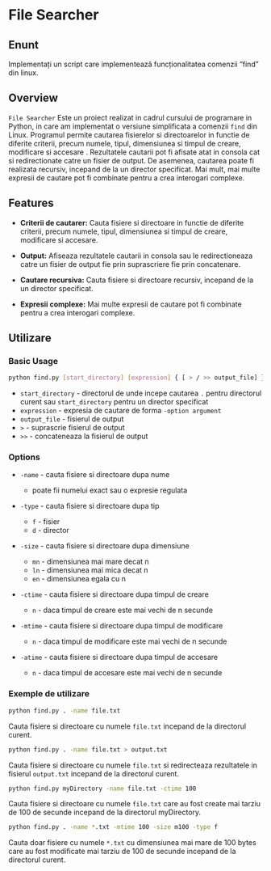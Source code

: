 # File Searcher

## Enunt
Implementați un script care implementează funcționalitatea comenzii “find” din linux.

## Overview

`File Searcher` Este un proiect realizat in cadrul cursului de programare in Python, in care am implementat o versiune simplificata a comenzii `find` din Linux. Programul permite cautarea fisierelor si directoarelor in functie de diferite criterii, precum numele, tipul, dimensiunea si timpul de creare, modificare si accesare . Rezultatele cautarii pot fi afisate atat in consola cat si redirectionate catre un fisier de output. De asemenea, cautarea poate fi realizata recursiv, incepand de la un director specificat. Mai mult, mai multe expresii de cautare pot fi combinate pentru a crea interogari complexe.

## Features

- **Criterii de cautarer:** Cauta fisiere si directoare in functie de diferite criterii, precum numele, tipul, dimensiunea si timpul de creare, modificare si accesare.

- **Output:** Afiseaza rezultatele cautarii in consola sau le redirectioneaza catre un fisier de output fie prin suprascriere fie prin concatenare.

- **Cautare recursiva:** Cauta fisiere si directoare recursiv, incepand de la un director specificat.

- **Expresii complexe:** Mai multe expresii de cautare pot fi combinate pentru a crea interogari complexe.

## Utilizare

### Basic Usage

```bash
python find.py [start_directory] [expression] { [ > / >> output_file] }
```

- `start_directory` - directorul de unde incepe cautarea `.` pentru directorul curent sau `start_directory` pentru un director specificat
- `expression` - expresia de cautare de forma `-option argument`
- `output_file` - fisierul de output
- `>` - suprascrie fisierul de output
- `>>` - concateneaza la fisierul de output

### Options

- `-name` - cauta fisiere si directoare dupa nume
  - poate fii numelui exact sau o expresie regulata

- `-type` - cauta fisiere si directoare dupa tip
  - `f` - fisier
  - `d` - director
- `-size` - cauta fisiere si directoare dupa dimensiune
  - `mn` - dimensiunea mai mare decat n
  - `ln` - dimensiunea mai mica decat n
  - `en` - dimensiunea egala cu n
- `-ctime` - cauta fisiere si directoare dupa timpul de creare
  - `n` - daca timpul de creare este mai vechi de n secunde
- `-mtime` - cauta fisiere si directoare dupa timpul de modificare
  - `n` - daca timpul de modificare este mai vechi de n secunde
- `-atime` - cauta fisiere si directoare dupa timpul de accesare
  - `n` - daca timpul de accesare este mai vechi de n secunde

### Exemple de utilizare

```bash
python find.py . -name file.txt
```
Cauta fisiere si directoare cu numele `file.txt` incepand de la directorul curent.

```bash
python find.py . -name file.txt > output.txt
```
Cauta fisiere si directoare cu numele `file.txt` si redirecteaza rezultatele in fisierul `output.txt` incepand de la directorul curent.

```bash
python find.py myDirectory -name file.txt -ctime 100
```
Cauta fisiere si directoare cu numele `file.txt` care au fost create mai tarziu de 100 de secunde incepand de la directorul myDirectory.

```bash
python find.py . -name *.txt -mtime 100 -size m100 -type f
```
Cauta doar fisiere cu numele `*.txt` cu dimensiunea mai mare de 100 bytes care au fost modificate mai tarziu de 100 de secunde incepand de la directorul curent.
